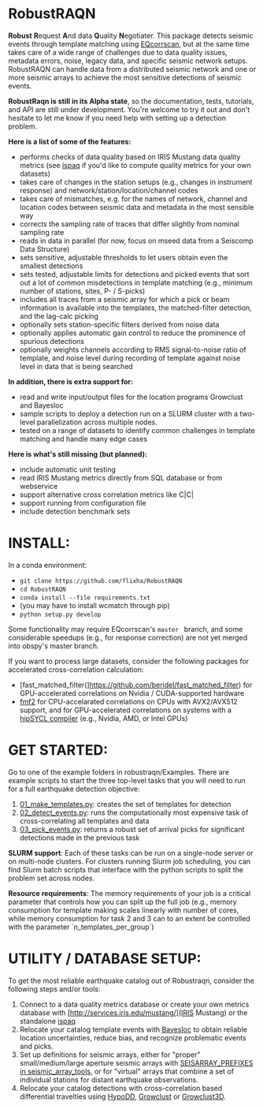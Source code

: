# RobustRAQN
**Robust** **R**equest **A**nd data **Q**uality **N**egotiater. This package detects seismic events through template matching using [EQcorrscan](https://github.com/eqcorrscan/EQcorrscan), but at the same time takes care of a wide range of challenges due to data quality issues, metadata errors, noise, legacy data, and specific seismic network setups. RobustRAQN can handle data from a distributed seismic network and one or more seismic arrays to achieve the most sensitive detections of seismic events.

**RobustRaqn is still in its Alpha state**, so the documentation, tests, tutorials, and API are still under development. You're welcome to try it out and don't hesitate to let me know if you need help with setting up a detection problem.

**Here is a list of some of the features:**
- performs checks of data quality based on IRIS Mustang data quality metrics (see [ispaq](https://github.com/iris-edu/ispaq) if you'd like to compute quality metrics for your own datasets)
- takes care of changes in the station setups (e.g., changes in instrument response) and network/station/location/channel codes
- takes care of mismatches, e.g. for the names of network, channel and location codes between seismic data and metadata in the most sensible way
- corrects the sampling rate of traces that differ slightly from nominal sampling rate
- reads in data in parallel (for now, focus on mseed data from a Seiscomp Data Structure)
- sets sensitive, adjustable thresholds to let users obtain even the smallest detections
- sets tested, adjustable limits for detections and picked events that sort out a lot of common misdetections in template matching (e.g., minimum number of stations, sites, P- / S-picks)
- includes all traces from a seismic array for which a pick or beam information is available into the templates, the matched-filter detection, and the lag-calc picking
- optionally sets station-specific filters derived from noise data
- optionally applies automatic gain control to reduce the prominence of spurious detections
- optionally weights channels according to RMS signal-to-noise ratio of template, and noise level during recording of template against noise level in data that is being searched 

**In addition, there is extra support for:**
- read and write input/output files for the location programs Growclust and Bayesloc
- sample scripts to deploy a detection run on a SLURM cluster with a two-level parallelization across multiple nodes.
- tested on a range of datasets to identify common challenges in template matching and handle many edge cases


**Here is what's still missing (but planned):**
- include automatic unit testing
- read IRIS Mustang metrics directly from SQL database or from webservice
- support alternative cross correlation metrics like C|C|
- support running from configuration file
- include detection benchmark sets


# INSTALL:

In a conda environment:
- `git clone https://github.com/flixha/RobustRAQN`
- `cd RobustRAQN`
- `conda install --file requirements.txt`
- (you may have to install wcmatch through pip)
- `python setup.py develop`

Some functionality may require EQcorrscan's `master ` branch, and some considerable speedups (e.g., for response correction) are not yet merged into obspy's master branch.

If you want to process large datasets, consider the following packages for accelerated cross-correlation calculation:
- [fast_matched_filter(]https://github.com/beridel/fast_matched_filter) for GPU-accelerated correlations on Nvidia / CUDA-supported hardware
- [fmf2](https://github.com/nordmoen/fmf2) for CPU-accelarated correlations on CPUs with AVX2/AVX512 support, and for GPU-accelerated correlations on systems with a [hipSYCL compiler](https://github.com/illuhad/hipSYCL) (e.g., Nvidia, AMD, or Intel GPUs)


# GET STARTED:

Go to one of the example folders in robustraqn/Examples. There are example scripts to start the three top-level tasks that you will need to run for a full earthquake detection objective:
1. [01_make_templates.py](robustraqn/Examples/02_Regional_detection_Nordic_Ridges/01_make_templates.py): creates the set of templates for detection
2. [02_detect_events.py](robustraqn/Examples/02_Regional_detection_Nordic_Ridges/02_detect_events.py): runs the computationally most expensive task of cross-correlating all templates and data
3. [03_pick_events.py](robustraqn/Examples/02_Regional_detection_Nordic_Ridges/03_pick_events.py): returns a robust set of arrival picks for significant detections made in the previous task

**SLURM support**: Each of these tasks can be run on a single-node server or on multi-node clusters. For clusters running Slurm job scheduling, you can find Slurm batch scripts that interface with the python scripts to split the problem set across nodes.

**Resource requirements**: The memory requirements of your job is a critical parameter that controls how you can split up the full job (e.g., memory consumption for template making scales linearly with number of cores, while memory consumption for task 2 and 3 can to an extent be controlled with the parameter ´n_templates_per_group´)


# UTILITY / DATABASE SETUP:
To get the most reliable earthquake catalog out of Robustraqn, consider the following steps and/or tools:
1. Connect to a data quality metrics database or create your own metrics database with [http://services.iris.edu/mustang/](IRIS Mustang) or the standalone [ispaq](https://github.com/iris-edu/ispaq)
2. Relocate your catalog template events with [Bayesloc](https://gs.llnl.gov/nuclear-threat-reduction/nuclear-explosion-monitoring/bayesloc) to obtain reliable location uncertainties, reduce bias, and recognize problematic events and picks.
3. Set up definitions for seismic arrays, either for "proper" small/medium/large aperture seismic arrays with [SEISARRAY_PREFIXES in seismic_array_tools](robustraqn/seismic_array_tools.py), or for "virtual" arrays that combine a set of individual stations for distant earthquake observations.
4. Relocate your catalog detections with cross-correlation based differential travelties using [HypoDD](https://www.ldeo.columbia.edu/~felixw/hypoDD.html), [Growclust](https://github.com/dttrugman/GrowClust) or [Growclust3D](https://github.com/dttrugman/GrowClust3D.jl).
